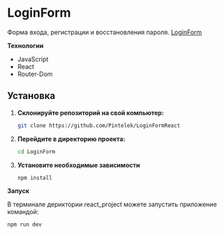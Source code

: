 # LoginForm

Форма входа, регистрации и восстановления пароля.
[LoginForm](https://loginform0208.netlify.app/login)

**Технологии**

- JavaScript
- React
- Router-Dom

## Установка

1. **Склонируйте репозиторий на свой компьютер:**

   ```bash
   git clone https://github.com/Pintelek/LoginFormReact

   ```

2. **Перейдите в директорию проекта:**

   ```bash
   cd LoginForm

   ```

3. **Установите необходимые зависимости**

   ```bash
   npm install
   ```

**Запуск**

В терминале дериктории react_project можете запустить приложение командой:

```bash
npm run dev
```
